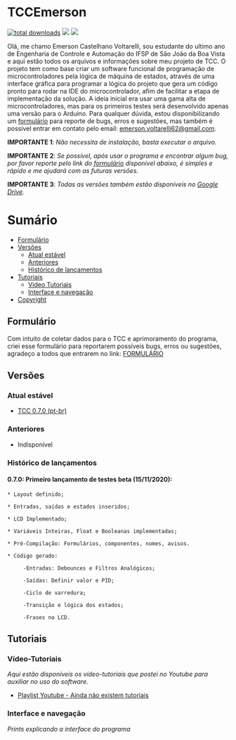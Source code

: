 # TCCEmerson

[![total downloads](https://img.shields.io/github/downloads/EmersonCV/TCCEmerson/total)](https://github.com/EmersonCV/TCCEmerson/releases) ![](https://img.shields.io/badge/Email-emerson.voltarelli62%40gmail.com-green) ![](https://img.shields.io/badge/Versão-0.7.0_Beta-yellow)

Olá, me chamo Emerson Castelhano Voltarelli, sou estudante do ultimo ano de Engenharia de Controle e Automação do IFSP de São João da Boa Vista e aqui estão todos os arquivos e informações sobre meu projeto de TCC. O projeto tem como base criar um software funcional de programação de microcontroladores pela lógica de máquina de estados, através de uma interface gráfica para programar a lógica do projeto que gera um código pronto para rodar na IDE do microcontrolador, afim de facilitar a etapa de implementação da solução. A ideia inicial era usar uma gama alta de microcontroladores, mas para os primeiros testes será desenvolvido apenas uma versão para o Arduino. Para qualquer dúvida, estou disponibilizando um [formulário](#formulário) para reporte de bugs, erros e sugestões, mas também é possivel entrar em contato pelo email: emerson.voltarelli62@gmail.com.

**IMPORTANTE 1**: *Não necessita de instalação, basta executar o arquivo.*

**IMPORTANTE 2**: *Se possível, após usar o programa e encontrar algum bug, por favor reporte pelo link do [formulário](#formulário) disponível abaixo, é simples e rápido e me ajudará com as futuras versões.*

**IMPORTANTE 3**: *Todas as versões também estão disponíveis no [Google Drive](https://drive.google.com/drive/folders/1UCouTdIfPdof5EfPR2Y5R4nd5PCfJvNz?usp=sharing).*

# Sumário

<!--toc-start-->
* [Formulário](#formulário)
* [Versões](#versões)
  * [Atual estável](#atual-estável)
  * [Anteriores](#anteriores)
  * [Histórico de lançamentos](#histórico-de-lançamentos)
* [Tutoriais](#tutoriais)
  * [Video Tutoriais](#vídeo-tutoriais)
  * [Interface e navegação](#interface-e-navegação)
* [Copyright](https://github.com/EmersonCV/TCCEmerson/blob/master/LICENSE)
<!--toc-end-->

## Formulário

Com intuito de coletar dados para o TCC e aprimoramento do programa, criei esse formulário para reportarem possíveis bugs, erros ou sugestões, agradeço a todos que entrarem no link: [FORMULÁRIO](https://forms.gle/rHGeHskT5XBgKVj29)

## Versões

### Atual estável

* [TCC 0.7.0 (pt-br)](https://github.com/EmersonCV/TCCEmerson/releases/tag/v0.7.0-beta-(ptBR))

### Anteriores

- Indisponível

### Histórico de lançamentos

#### 0.7.0: Primeiro lançamento de testes beta (15/11/2020):

    * Layout definido;
  
    * Entradas, saídas e estados inseridos;
  
    * LCD Implementado;
  
    * Variáveis Inteiras, Float e Booleanas implementadas;
  
    * Pré-Compilação: Formulários, componentes, nomes, avisos.
  
    * Código gerado:
  
         -Entradas: Debounces e Filtros Analógicos;
       
         -Saídas: Definir valor e PID;
       
         -Ciclo de varredura;
       
         -Transição e lógica dos estados;
       
         -Frases no LCD.
   

## Tutoriais

### Vídeo-Tutoriais

*Aqui estão disponíveis os vídeo-tutoriais que postei no Youtube para auxiliar no uso do software.*

* [Playlist Youtube - Ainda não existem tutoriais](https://www.youtube.com/playlist?list=PL3qKEtYRgLbeH7AN0ey96xThbChCQA10R)
  
### Interface e navegação

*Prints explicando a interface do programa*
